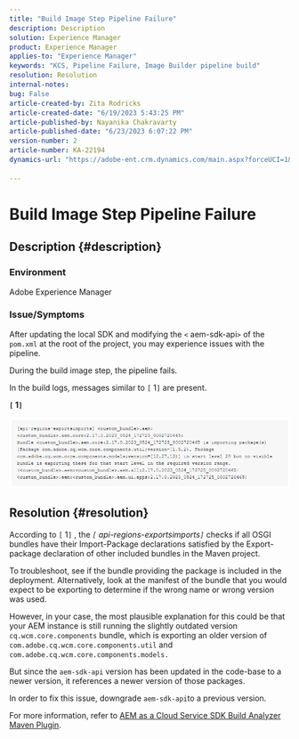 ```yaml
---
title: "Build Image Step Pipeline Failure"
description: Description
solution: Experience Manager
product: Experience Manager
applies-to: "Experience Manager"
keywords: "KCS, Pipeline Failure, Image Builder pipeline build"
resolution: Resolution
internal-notes: 
bug: False
article-created-by: Zita Rodricks
article-created-date: "6/19/2023 5:43:25 PM"
article-published-by: Nayanika Chakravarty
article-published-date: "6/23/2023 6:07:22 PM"
version-number: 2
article-number: KA-22194
dynamics-url: "https://adobe-ent.crm.dynamics.com/main.aspx?forceUCI=1&pagetype=entityrecord&etn=knowledgearticle&id=116e6dc8-c80e-ee11-8f6d-6045bd006b3d"

---
```

# Build Image Step Pipeline Failure

## Description {#description}


### Environment

Adobe Experience Manager

### Issue/Symptoms

After updating the local SDK and modifying the `<` aem-sdk-api`>`  of the `pom.xml` at the root of the project, you may experience issues with the pipeline.

During the build image step, the pipeline fails.

In the build logs, messages similar to `[` 1`]`  are present.

<b>`[` 1`]` </b>

<b>![](assets/___9f82ca57-ec11-ee11-8f6d-6045bd0067ea___.png)</b>


## Resolution {#resolution}


According to `[` 1`]` , the *`[` api-regions-exportsimports`]`* checks if all OSGI bundles have their Import-Package declarations satisfied by the Export-package declaration of other included bundles in the Maven project.

To troubleshoot, see if the bundle providing the package is included in the deployment. Alternatively, look at the manifest of the bundle that you would expect to be exporting to determine if the wrong name or wrong version was used.

However, in your case, the most plausible explanation for this could be that your AEM instance is still running the slightly outdated version `cq.wcm.core.components` bundle, which is exporting an older version of `com.adobe.cq.wcm.core.components.util` and `com.adobe.cq.wcm.core.components.models.`

But since the `aem-sdk-api` version has been updated in the code-base to a newer version, it references a newer version of those packages.

In order to fix this issue, downgrade `aem-sdk-api`to a previous version.

For more information, refer to [AEM as a Cloud Service SDK Build Analyzer Maven Plugin](https://experienceleague.adobe.com/docs/experience-manager-core-components/using/developing/archetype/build-analyzer-maven-plugin.html?lang=en).

